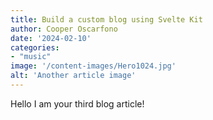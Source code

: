 ```yaml
---
title: Build a custom blog using Svelte Kit
author: Cooper Oscarfono
date: '2024-02-10'
categories:
- "music"
image: '/content-images/Hero1024.jpg'
alt: 'Another article image'
---
```


Hello I am your third blog article!
